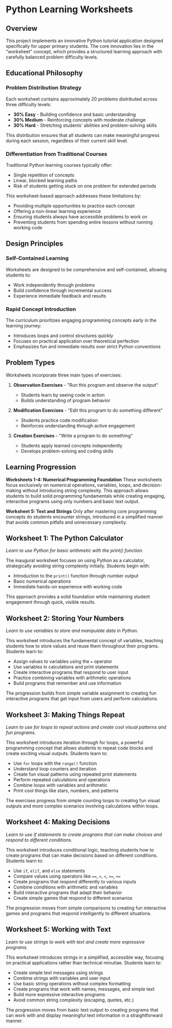 # Python Learning Worksheets

## Overview

This project implements an innovative Python tutorial application designed specifically for upper primary students. The core innovation lies in the "worksheet" concept, which provides a structured learning approach with carefully balanced problem difficulty levels.

## Educational Philosophy

### Problem Distribution Strategy
Each worksheet contains approximately 20 problems distributed across three difficulty levels:
- **30% Easy** - Building confidence and basic understanding
- **30% Medium** - Reinforcing concepts with moderate challenge
- **30% Hard** - Stretching students' abilities and problem-solving skills

This distribution ensures that all students can make meaningful progress during each session, regardless of their current skill level.

### Differentiation from Traditional Courses

Traditional Python learning courses typically offer:
- Single repetition of concepts
- Linear, blocked learning paths
- Risk of students getting stuck on one problem for extended periods

This worksheet-based approach addresses these limitations by:
- Providing multiple opportunities to practice each concept
- Offering a non-linear learning experience
- Ensuring students always have accessible problems to work on
- Preventing students from spending entire lessons without running working code

## Design Principles

### Self-Contained Learning
Worksheets are designed to be comprehensive and self-contained, allowing students to:
- Work independently through problems
- Build confidence through incremental success
- Experience immediate feedback and results

### Rapid Concept Introduction
The curriculum prioritizes engaging programming concepts early in the learning journey:
- Introduces loops and control structures quickly
- Focuses on practical application over theoretical perfection
- Emphasizes fun and immediate results over strict Python conventions

## Problem Types

Worksheets incorporate three main types of exercises:

1. **Observation Exercises** - "Run this program and observe the output"
   - Students learn by seeing code in action
   - Builds understanding of program behavior

2. **Modification Exercises** - "Edit this program to do something different"
   - Students practice code modification
   - Reinforces understanding through active engagement

3. **Creation Exercises** - "Write a program to do something"
   - Students apply learned concepts independently
   - Develops problem-solving and coding skills

## Learning Progression

**Worksheets 1-4: Numerical Programming Foundation**
These worksheets focus exclusively on numerical operations, variables, loops, and decision-making without introducing string complexity. This approach allows students to build solid programming fundamentals while creating engaging, interactive programs using only numbers and basic text output.

**Worksheet 5: Text and Strings**
Only after mastering core programming concepts do students encounter strings, introduced in a simplified manner that avoids common pitfalls and unnecessary complexity.

## Worksheet 1: The Python Calculator 
_Learn to use Python for basic arithmetic with the print() function._

The inaugural worksheet focuses on using Python as a calculator, strategically avoiding string complexity initially. Students begin with:
- Introduction to the `print()` function through number output
- Basic numerical operations
- Immediate hands-on experience with working code

This approach provides a solid foundation while maintaining student engagement through quick, visible results.

## Worksheet 2: Storing Your Numbers
_Learn to use variables to store and manipulate data in Python._

This worksheet introduces the fundamental concept of variables, teaching students how to store values and reuse them throughout their programs. Students learn to:
- Assign values to variables using the `=` operator
- Use variables in calculations and print statements
- Create interactive programs that respond to user input
- Practice combining variables with arithmetic operations
- Build programs that remember and use information

The progression builds from simple variable assignment to creating fun interactive programs that get input from users and perform calculations.

## Worksheet 3: Making Things Repeat
_Learn to use for loops to repeat actions and create cool visual patterns and fun programs._

This worksheet introduces iteration through for loops, a powerful programming concept that allows students to repeat code blocks and create exciting visual outputs. Students learn to:
- Use `for` loops with the `range()` function
- Understand loop counters and iteration
- Create fun visual patterns using repeated print statements
- Perform repeated calculations and operations
- Combine loops with variables and arithmetic
- Print cool things like stars, numbers, and patterns

The exercises progress from simple counting loops to creating fun visual outputs and more complex scenarios involving calculations within loops.

## Worksheet 4: Making Decisions
_Learn to use if statements to create programs that can make choices and respond to different conditions._

This worksheet introduces conditional logic, teaching students how to create programs that can make decisions based on different conditions. Students learn to:
- Use `if`, `elif`, and `else` statements
- Compare values using operators like `==`, `>`, `<`, `>=`, `<=`
- Create programs that respond differently to various inputs
- Combine conditions with arithmetic and variables
- Build interactive programs that adapt their behavior
- Create simple games that respond to different scenarios

The progression moves from simple comparisons to creating fun interactive games and programs that respond intelligently to different situations.

## Worksheet 5: Working with Text
_Learn to use strings to work with text and create more expressive programs._

This worksheet introduces strings in a simplified, accessible way, focusing on practical applications rather than technical minutiae. Students learn to:
- Create simple text messages using strings
- Combine strings with variables and user input
- Use basic string operations without complex formatting
- Create programs that work with names, messages, and simple text
- Build more expressive interactive programs
- Avoid common string complexity (escaping, quotes, etc.)

The progression moves from basic text output to creating programs that can work with and display meaningful text information in a straightforward manner.
